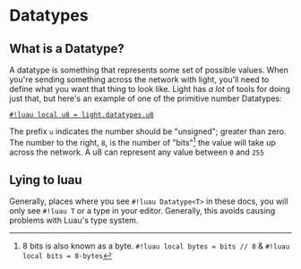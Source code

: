 # Datatypes

## What is a Datatype?

A datatype is something that represents some set of possible values. When you're sending something across the network
with light, you'll need to define what you want that thing to look like. Light has <em>a lot</em> of tools for doing
just that, but here's an example of one of the primitive number Datatypes:

[`#!luau local u8 = light.datatypes.u8`](./numbers/uints.md)

The prefix `u` indicates the number should be "unsigned"; greater than zero. The number to the right, `8`, is the number
of "bits"[^1] the value will take up across the network. A u8 can represent any value
<nobr>between `0` and `255`</nobr>

## Lying to luau

Generally, places where you see `#!luau Datatype<T>` in these docs, you will only see `#!luau T` or a type in your
editor. Generally, this avoids causing problems with Luau's type system.

[^1]:

    8 bits is also known as a byte. <nobr>`#!luau local bytes = bits // 8`</nobr> &
    <nobr>`#!luau local bits = 8·bytes`</nobr>
